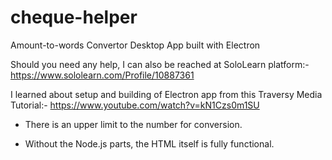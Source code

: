# cheque-helper
Amount-to-words Convertor Desktop App built with Electron

Should you need any help, I can also be reached at SoloLearn platform:-
https://www.sololearn.com/Profile/10887361

I learned about setup and building of Electron app from this Traversy Media Tutorial:-
https://www.youtube.com/watch?v=kN1Czs0m1SU

 - There is an upper limit to the number for conversion.
 
 - Without the Node.js parts, the HTML itself is fully functional.
